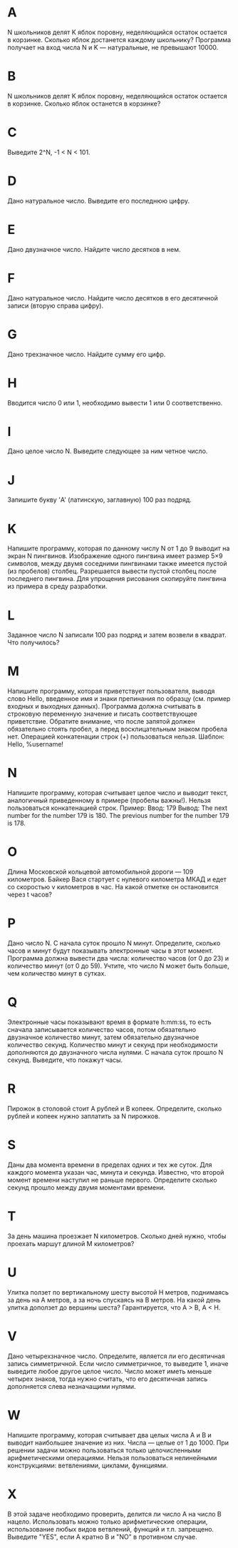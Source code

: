 # A
N школьников делят K яблок поровну, неделяющийся остаток остается в корзинке. 
Сколько яблок достанется каждому школьнику?
Программа получает на вход числа N и K — натуральные, не превышают 10000.

# B
N школьников делят K яблок поровну, неделяющийся остаток остается в корзинке. 
Сколько яблок останется в корзинке?

# C
Выведите 2^N, -1 < N < 101.

# D
Дано натуральное число. Выведите его последнюю цифру.

# E
Дано двузначное число. Найдите число десятков в нем.

# F
Дано натуральное число. Найдите число десятков в его десятичной записи (вторую справа цифру).

# G
Дано трехзначное число. Найдите сумму его цифр.

# H
Вводится число 0 или 1, необходимо вывести 1 или 0 соответственно.

# I
Дано целое число N. Выведите следующее за ним четное число.

# J
Запишите букву 'A' (латинскую, заглавную) 100 раз подряд. 

# K
Напишите программу, которая по данному числу N от 1 до 9 выводит на экран N пингвинов. 
Изображение одного пингвина имеет размер 5×9 символов, между двумя соседними пингвинами 
также имеется пустой (из пробелов) столбец. Разрешается вывести пустой столбец после 
последнего пингвина. Для упрощения рисования скопируйте пингвина из примера в среду разработки.

# L
Заданное число N записали 100 раз подряд и затем возвели в квадрат. Что получилось?

# M
Напишите программу, которая приветствует пользователя, выводя слово Hello, введенное имя 
и знаки препинания по образцу (см. пример входных и выходных данных). Программа должна 
считывать в строковую переменную значение и писать соответствующее приветствие. Обратите 
внимание, что после запятой должен обязательно стоять пробел, а перед восклицательным 
знаком пробела нет. Операцией конкатенации строк (+) пользоваться нельзя.
Шаблон: Hello, %username!

# N
Напишите программу, которая считывает целое число и выводит текст, 
аналогичный приведенному в примере (пробелы важны!). Нельзя пользоваться конкатенацией строк.
Пример:
Ввод: 179
Вывод: The next number for the number 179 is 180.
       The previous number for the number 179 is 178.

# O
Длина Московской кольцевой автомобильной дороги — 109 километров. Байкер Вася стартует 
с нулевого километра МКАД и едет со скоростью v километров в час. На какой отметке он 
остановится через t часов?

# P
Дано число N. С начала суток прошло N минут. Определите, сколько часов и минут будут 
показывать электронные часы в этот момент.
Программа должна вывести два числа: количество часов (от 0 до 23) и количество минут (от 0 до 59).
Учтите, что число N может быть больше, чем количество минут в сутках.

# Q
Электронные часы показывают время в формате h:mm:ss, то есть сначала записывается количество 
часов, потом обязательно двузначное количество минут, затем обязательно двузначное количество 
секунд. Количество минут и секунд при необходимости дополняются до двузначного числа нулями.
С начала суток прошло N секунд. Выведите, что покажут часы.

# R
Пирожок в столовой стоит A рублей и B копеек. Определите, сколько рублей и копеек нужно 
заплатить за N пирожков.

# S
Даны два момента времени в пределах одних и тех же суток. Для каждого момента указан час, 
минута и секунда. Известно, что второй момент времени наступил не раньше первого.
Определите сколько секунд прошло между двумя моментами времени.

# T
За день машина проезжает N километров. Сколько дней нужно, чтобы проехать маршут 
длиной M километров?

# U
Улитка ползет по вертикальному шесту высотой H метров, поднимаясь за день на A метров, 
а за ночь спускаясь на B метров. На какой день улитка доползет до вершины шеста?
Гарантируется, что A > B, A < H.

# V
Дано четырехзначное число. Определите, является ли его десятичная запись симметричной. 
Если число симметричное, то выведите 1, иначе выведите любое другое целое число. 
Число может иметь меньше четырех знаков, тогда нужно считать, что его десятичная 
запись дополняется слева незначащими нулями.

# W
Напишите программу, которая считывает два целых числа A и B и выводит наибольшее значение из них.
Числа — целые от 1 до 1000.
При решении задачи можно пользоваться только целочисленными арифметическими операциями. 
Нельзя пользоваться нелинейными конструкциями: ветвлениями, циклами, функциями.

# X
В этой задаче необходимо проверить, делится ли число A на число B нацело. 
Использовать можно только арифметические операции, использование любых видов 
ветвлений, функций и т.п. запрещено. Выведите "YES", если A кратно B и "NO" в противном случае.

